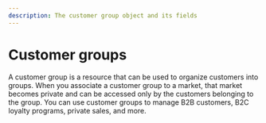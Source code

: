 ```yaml
---
description: The customer group object and its fields
---
```


# Customer groups

A customer group is a resource that can be used to organize customers into groups. When you associate a customer group to a market, that market becomes private and can be accessed only by the customers belonging to the group. You can use customer groups to manage B2B customers, B2C loyalty programs, private sales, and more.

